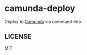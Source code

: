 # camunda-deploy

Deploy to [Camunda](https://camunda.com/products/bpmn-engine/) via command-line.


## LICENSE

MIT